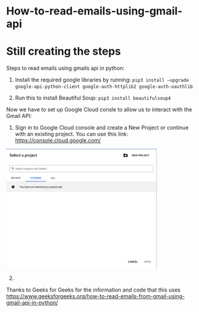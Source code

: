 # How-to-read-emails-using-gmail-api
# Still creating the steps
Steps to read emails using gmails api in python:

1. Install the required google libraries by running: `pip3 install –upgrade google-api-python-client google-auth-httplib2 google-auth-oauthlib`

2. Run this to install Beautiful Soup: `pip3 install beautifulsoup4`

Now we have to set up Google Cloud consle to allow us to interact with the Gmail API:

1. Sign in to Google Cloud console and create a New Project or continue with an existing project. You can use this link: https://console.cloud.google.com/

<img src="https://github.com/Radioactivebun0/How-to-read-emails-using-gmail-api/blob/main/pics/step1.png?raw=true" width="400" />

2. 



Thanks to Geeks for Geeks for the information and code that this uses 
https://www.geeksforgeeks.org/how-to-read-emails-from-gmail-using-gmail-api-in-python/
